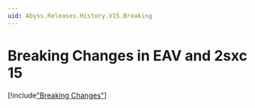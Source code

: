 ```yaml
---
uid: Abyss.Releases.History.V15.Breaking
---
```


# Breaking Changes in EAV and 2sxc 15

[!include["Breaking Changes"](./_brc15.md)]
